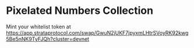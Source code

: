 # Pixelated Numbers Collection

Mint your whitelist token at https://app.strataprotocol.com/swap/GwuN2jUKF7jpyxmLHtrSVoyRK92kwg5Be5nNK9TyFJQh?cluster=devnet
